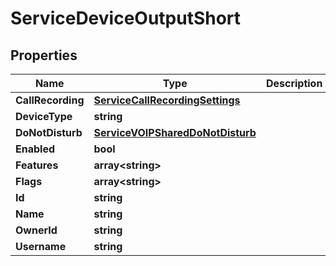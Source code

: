 

# ServiceDeviceOutputShort


## Properties

| Name | Type | Description | Notes |
|------------ | ------------- | ------------- | -------------|
|**CallRecording** | [**ServiceCallRecordingSettings**](ServiceCallRecordingSettings.md) |  |  [optional] |
|**DeviceType** | **string** |  |  [optional] |
|**DoNotDisturb** | [**ServiceVOIPSharedDoNotDisturb**](ServiceVOIPSharedDoNotDisturb.md) |  |  [optional] |
|**Enabled** | **bool** |  |  [optional] |
|**Features** | **array&lt;string&gt;** |  |  [optional] |
|**Flags** | **array&lt;string&gt;** |  |  [optional] |
|**Id** | **string** |  |  [optional] |
|**Name** | **string** |  |  [optional] |
|**OwnerId** | **string** |  |  [optional] |
|**Username** | **string** |  |  [optional] |



